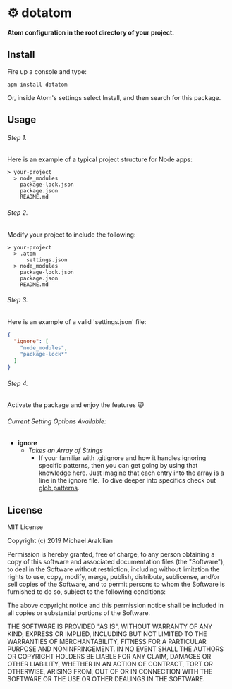 # ⚙️ dotatom

**Atom configuration in the root directory of your project.**

## Install
Fire up a console and type:
```
apm install dotatom
```
Or, inside Atom's settings select Install, and then search for this package.

## Usage
###### Step 1.
Here is an example of a typical project structure for Node apps:
```
> your-project
  > node_modules
    package-lock.json
    package.json
    README.md
```
###### Step 2.
Modify your project to include the following:
```
> your-project
  > .atom
      settings.json
  > node_modules
    package-lock.json
    package.json
    README.md
```
###### Step 3.
Here is an example of a valid 'settings.json' file:
```json
{
  "ignore": [
    "node_modules",
    "package-lock*"
  ]
}
```
###### Step 4.
Activate the package and enjoy the features 😸

###### Current Setting Options Available:
- **ignore**
  - *Takes an Array of Strings*
    - If your familiar with .gitignore and how it handles ignoring specific patterns, then you can get going by using that knowledge here. Just imagine that each entry into the array is a line in the ignore file. To dive deeper into specifics check out [glob patterns](https://en.wikipedia.org/wiki/Glob_(programming)).

## License
MIT License

Copyright (c) 2019 Michael Arakilian

Permission is hereby granted, free of charge, to any person obtaining a copy
of this software and associated documentation files (the "Software"), to deal
in the Software without restriction, including without limitation the rights
to use, copy, modify, merge, publish, distribute, sublicense, and/or sell
copies of the Software, and to permit persons to whom the Software is
furnished to do so, subject to the following conditions:

The above copyright notice and this permission notice shall be included in all
copies or substantial portions of the Software.

THE SOFTWARE IS PROVIDED "AS IS", WITHOUT WARRANTY OF ANY KIND, EXPRESS OR
IMPLIED, INCLUDING BUT NOT LIMITED TO THE WARRANTIES OF MERCHANTABILITY,
FITNESS FOR A PARTICULAR PURPOSE AND NONINFRINGEMENT. IN NO EVENT SHALL THE
AUTHORS OR COPYRIGHT HOLDERS BE LIABLE FOR ANY CLAIM, DAMAGES OR OTHER
LIABILITY, WHETHER IN AN ACTION OF CONTRACT, TORT OR OTHERWISE, ARISING FROM,
OUT OF OR IN CONNECTION WITH THE SOFTWARE OR THE USE OR OTHER DEALINGS IN THE
SOFTWARE.
